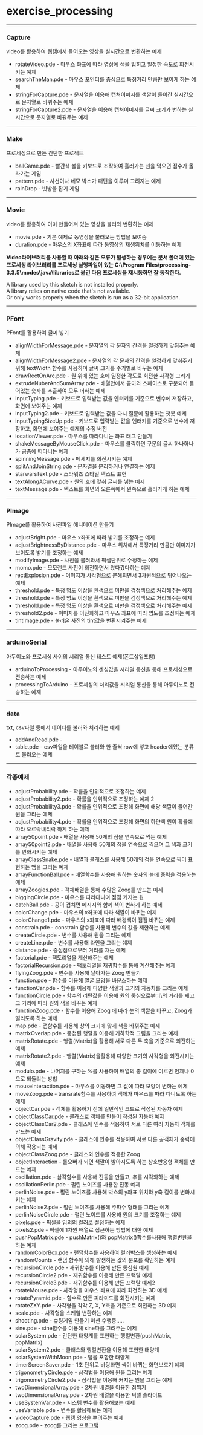# exercise_processing  

---
### Capture
video를 활용하여 웹캠에서 들어오는 영상을 실시간으로 변환하는 예제  
- rotateVideo.pde - 마우스 좌표에 따라 영상에 색을 입히고 일정한 속도로 회전시키는 예제   
- searchTheMan.pde - 마우스 포인터를 중심으로 특정거리 만큼만 보이게 하는 예제  
- stringForCapture.pde - 문자열을 이용해 캡쳐이미지를 색깔이 들어간 실시간으로 문자열로 바꿔주는 예제  
- stringForCapture2.pde - 문자열을 이용해 캡쳐이미지를 글씨 크기가 변하는 실시간으로 문자열로 바꿔주는 예제  

---
### Make
프로세싱으로 만든 간단한 프로젝트  
- ballGame.pde - 빨간색 볼을 키보드로 조작하여 흘러가는 선을 먹으면 점수가 올라가는 게임  
- pattern.pde - 사선이나 네모 박스가 패턴을 이루며 그려지는 예제  
- rainDrop - 빗방울 잡기 게임  

---
### Movie  
video를 활용하여 이미 만들어져 있는 영상을 불러와 변환하는 예제  
- movie.pde - 기본 예제로 동영상을 불러오는 방법을 보여줌  
- duration.pde - 마우스의 X좌표에 따라 동영상의 재생위치를 이동하는 예제  

**Video라이브러리를 사용할 때 아래와 같은 오류가 발생하는 경우에는 문서 폴더에 있는 프로세싱 라이브러리를 프로세싱 실행파일이 있는 C:\Program Files\processing-3.3.5\modes\java\libraries로 옮긴 다음 프로세싱을 재시동하면 잘 동작한다.**  

A library used by this sketch is not installed properly.  
A library relies on native code that's not available.  
Or only works properly when the sketch is run as a 32-bit  application.  


--- 
### PFont
PFont를 활용하여 글씨 넣기  
- alignWidthForMessage.pde - 문자열의 각 문자의 간격을 일정하게 맞춰주는 예제  
- alignWidthForMessage2.pde - 문자열의 각 문자의 간격을 일정하게 맞춰주기 위해 textWidth 함수를 사용하며 글씨 크기를 주기별로 바꾸는 예제  
- drawRectOnArc.pde - 원 위에 있는 호에 일정한 각도로 회전한 사각형 그리기  
- extrudeNuberAndSumArray.pde - 배열안에서 콤마와 스페이스로 구분되어 들어있는 숫자를 추출하여 모두 더하는 예제  
- inputTyping.pde - 키보드로 입력받는 값을 엔터키를 기준으로 변수에 저장하고, 화면에 보여주는 예제  
- inputTyping2.pde - 키보드로 입력받는 값을 다시 질문에 활용하는 챗봇 예제  
- inputTypingSizeUp.pde - 키보드로 입력받는 값을 엔터키를 기준으로 변수에 저장하고, 화면에 보여주는 예제의 수정 버전    
- locationViewer.pde - 마우스를 따라다니는 좌표 태그 만들기  
- shakeMessageByMouseClick.pde - 마우스를 클릭하면 구문의 글씨 하나하나가 공중에 떠다니는 예제  
- spinningMessage.pde - 메세지를 회전시키는 예제  
- splitAndJoinString.pde - 문자열을 분리하거나 연결하는 예제  
- starwarsText.pde - 스타워즈 스타일 텍스트 표현  
- textAlongACurve.pde - 원의 호에 맞춰 글씨를 넣는 예제  
- textMessage.pde - 텍스트를 화면의 오른쪽에서 왼쪽으로 흘러가게 하는 예제  

--- 
### PImage
PImage를 활용하여 사진파일 애니메이션 만들기  
 - adjustBright.pde - 마우스 x좌표에 따라 밝기를 조정하는 예제  
 - adjustBrightnessByDistance.pde - 마우스 위치에서 특정거리 만큼만 이미지가 보이도록 밝기를 조정하는 예제    
 - modifyImage.pde - 사진을 불러와서 픽셀단위로 수정하는 예제  
 - momo.pde - 모모랜드 사진이 회전하면서 왔다갔다하는 예제  
 - rectExplosion.pde - 이미지가 사각형으로 분해되면서 3차원적으로 튀어나오는 예제  
 - threshold.pde - 특정 명도 이상을 흰색으로 미만을 검정색으로 처리해주는 예제
 - threshold.pde - 특정 명도 이상을 흰색으로 미만을 검정색으로 처리해주는 예제  
 - threshold.pde - 특정 명도 이상을 흰색으로 미만을 검정색으로 처리해주는 예제  
 - threshold2.pde - 이미지를 이진화하고 마우스 좌표에 따라 명도를 조정하는 예제  
 - tintImage.pde - 불러온 사진의 tint값을 변환시켜주는 예제  


---
### arduinoSerial  
아두이노와 프로세싱 사이의 시리얼 통신 테스트 예제(폰트삽입포함)   
 - arduinoToProcessing - 아두이노의 센싱값을 시리얼 통신을 통해 프로세싱으로 전송하는 예제  
 - processingToArduino - 프로세싱의 처리값을 시리얼 통신을 통해 아두이노로 전송하는 예제  


---
### data
txt, csv파일 등에서 데이터를 불러와 처리하는 예제  
 - addAndRead.pde - 
 - table.pde - csv파일을 테이블로 불러와 한 줄씩 row에 넣고 header에있는 분류로 불러오는 예제  

---
### 각종예제  
- adjustProbability.pde - 확률을 인위적으로 조정하는 예제  
- adjustProbability2.pde - 확률을 인위적으로 조정하는 예제 2  
- adjustProbability3.pde - 확률을 인위적으로 조정해 화면에 해당 색깔이 들어간 원을 그리는 예제  
- adjustProbability4.pde - 확률을 인위적으로 조정해 화면의 하얀색 원이 확률에 따라 오르락내리락 하게 하는 예제  
- array50point.pde - 배열을 사용해 50개의 점을 연속으로 찍는 예제  
- array50point2.pde - 배열을 사용해 50개의 점을 연속으로 찍으며 그 색과 크기를 변화시키는 예제  
- arrayClassSnake.pde - 배열과 클래스를 사용해 50개의 점을 연속으로 찍어 표현하는 뱀을 그리는 예제  
- arrayFunctionBall.pde - 배열함수를 사용해 원하는 숫자의 볼에 중력을 적용하는 예제  
- arrayZoogies.pde - 객체배열을 통해 수많은 Zoog를 만드는 예제  
- biggingCircle.pde - 마우스를 따라다니며 점점 커지는 원  
- catchBall.pde - 공이 겹치면 메시지와 함께 색이 변하게 하는 예제  
- colorChange.pde - 마우스의 x좌표에 따라 색깔이 바뀌는 예제
- colorChange1.pde - 마우스의 x좌표에 따라 배경색이 점점 바뀌는 예제
- constrain.pde - constrain 함수를 사용해 변수의 값을 제한하는 예제  
- createCircle.pde - 변수를 사용해 원을 그리는 예제
- createLine.pde - 변수를 사용해 라인을 그리는 예제
- distance.pde - 중심점으로부터 거리를 재는 예제  
- factorial.pde - 팩토리얼을 계산해주는 예제  
- factorialRecursion.pde - 팩토리얼을 재귀함수를 통해 계산해주는 예제  
- flyingZoog.pde - 변수를 사용해 날아가는 Zoog 만들기
- function.pde - 함수를 이용해 얼굴 모양을 바운스하는 예제  
- functionCar.pde - 함수를 이용해 다양한 색깔과 크기의 자동차를 그리는 예제  
- functionCircle.pde - 함수의 리턴값을 이용해 원의 중심으로부터\의 거리를 재고 그 거리에 따라 원의 색을 바꾸는 예제  
- functionZoog.pde - 함수를 이용해 Zoog 에 따라 눈의 색깔을 바꾸고, Zoog가 떨리도록 하는 예제  
- map.pde - 맵함수를 사용해 창의 크기에 맞게 색을 바꿔주는 예제  
- matrixOverlap.pde - 중첩된 행렬을 이용해 기하학적 그림을 그리는 예제  
- matrixRotate.pde - 행렬(Matrix)을 활용해 서로 다른 두 축을 기준으로 회전하는 예제  
- matrixRotate2.pde - 행렬(Matrix)을활용해 다양한 크기의 사각형을 회전시키는 예제  
- modulo.pde - 나머지를 구하는 %를 사용하여 배열의 총 길이에 이르면 언제나 0으로 되돌리는 방법  
- mouseInteraction.pde - 마우스를 이동하면 그 값에 따라 모양이 변하는 예제  
- moveZoog.pde - transrate함수를 사용하여 객체가 마우스를 따라 다니도록 하는 예제  
- objectCar.pde - 객체를 활용하기 전에 일반적인 코드로 작성된 자동차 예제  
- objectClassCar.pde - 클래스로 객체를 만들어 작성된 자동차 예제  
- objectClassCar2.pde - 클래스에 인수를 적용하여 서로 다른 여러 자동차 객체를 만드는 예제  
- objectClassGravity.pde - 클래스에 인수를 적용하여 서로 다른 공객체가 중력에 의해 작용되는 예제  
- objectClassZoog.pde - 클래스와 인수를 적용한 Zoog  
- objectInteraction - 롤오버가 되면 색깔이 밝아지도록 하는 상호반응형 객체를 만드는 예제  
- oscillation.pde - 삼각함수를 사용해 진동을 만들고, 추를 시각화하는 예제  
- oscillationPerlin.pde - 펄린 노이즈를 사용한 진동 예제  
- perlinNoise.pde - 펄린 노이즈를 사용해 박스의 y좌표 위치와 y축 길이를 변화시키는 예제  
- perlinNoise2.pde - 펄린 노이즈를 사용해 주파수 형태를 그리는 예제  
- perlinNoiseCircle.pde - 펄린 노이드를 사용해 원의 크기를 조절하는 예제  
- pixels.pde - 픽셀을 임의의 컬러로 설정하는 예제    
- pixels2.pde - 픽셀에 1차원 배열로 접근하는 방법에 대한 예제  
- pushPopMatrix.pde - pushMatrix()와 popMatrix()함수를사용해 행렬변환을 하는 예제  
- randomColorBox.pde - 랜덤함수를 사용하여 컬러박스를 생성하는 예제  
- randomCounts - 랜덤 함수에 의해 발생하는 값의 분포를 확인하는 예제  
- recursionCircle.pde - 재귀함수를 이용해 만든 동심원 예제  
- recursionCircle2.pde - 재귀함수를 이용해 만든 프랙탈 예제  
- recursionCircle3.pde - 재귀함수를 이용해 만든 프랙탈 예제2  
- rotateMouse.pde - 사각형을 마우스 좌표에 따라 회전하는 3D 예제    
- rotatePyramid.pde - 함수로 만든 피라미드를 회전시키는 예제  
- rotateZXY.pde - 사각형을 각각 Z, X, Y축을 기준으로 회전하는 3D 예제  
- scale.pde - 사각형을 스케일 변환하는 예제  
- shooting.pde - 슈팅게임 만들기 미션 수행중.....  
- sine.pde - sine함수를 이용해 sine파를 그려주는 예제  
- solarSystem.pde - 간단한 태양계를 표현하는 행렬변환(pushMatrix, popMatrix)  
- solarSystem2.pde - 클래스와 행렬변환을 이용해 표현한 태양계  
- solarSystemWithMoon.pde - 달을 포함한 태양계  
- timerScreenSaver.pde - 1초 단위로 바탕화면 색이 바뀌는 화면보호기 예제  
- trigonometryCircle.pde - 삼각법을 이용해 원을 그리는 예제  
- trigonometryCircle2.pde - 삼각법을 이용해 커지는 원을 그리는 예제  
- twoDimensionalArray.pde - 2차원 배열을 이용한 점찍기  
- twoDimensionalArray.pde - 2차원 배열을 이용한 픽셀 슬라이드  
- useSystemVar.pde - 시스템 변수를 활용해보는 예제
- useVariable.pde - 변수를 활용해보는 예제
- videoCapture.pde - 웹캠 영상을 뿌려주는 예제
- zoog.pde - zoog를 그리는 프로그램
